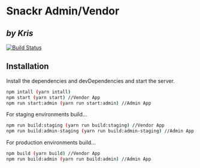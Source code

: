 # Snackr Admin/Vendor
## _by Kris_

[![Build Status](https://travis-ci.org/joemccann/dillinger.svg?branch=master)](https://travis-ci.org/joemccann/dillinger)

## Installation
Install the dependencies and devDependencies and start the server.
```sh
npm intall (yarn intall)
npm start (yarn start) //Vendor App
npm run start:admin (yarn run start:admin) //Admin App
```

For staging environments build...
```sh
npm run build:staging (yarn run build:staging) //Vendor App
npm run build:admin-staging (yarn run build:admin-staging) //Admin App
```

For production environments build...
```sh
npm build (yarn build) //Vendor App
npm run build:admin (yarn run build:admin) //Admin App
```

